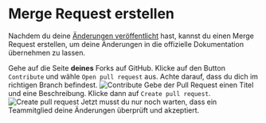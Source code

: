 # Merge Request erstellen

Nachdem du deine
[Änderungen veröffentlicht](publish-changes.md "Hier erfährst du wie du deine Änderungen veröffentlichen kannst")
hast, kannst du einen Merge Request erstellen, um deine Änderungen in die offizielle Dokumentation übernehmen zu lassen.

<procedure title="Merge Request erstellen" id="merge-request">
<step>
Gehe auf die Seite <b>deines</b> Forks auf GitHub.
</step>
<step>
Klicke auf den Button <code>Contribute</code> und wähle <code>Open pull request</code> aus.
<note>Achte darauf, dass du dich im richtigen Branch befindest.</note>
<img src="open-pull-request.png" alt="Contribute" style="block" thumbnail="true"/>
</step>
<step>
Gebe der Pull Request einen Titel und eine Beschreibung.
Klicke dann auf <code>Create pull request</code>.
<img src="create-pull-request.png" alt="Create pull request" style="block" thumbnail="true"/>
</step>
<step>
Jetzt musst du nur noch warten, dass ein Teammitglied deine Änderungen überprüft und akzeptiert.
</step>
</procedure>